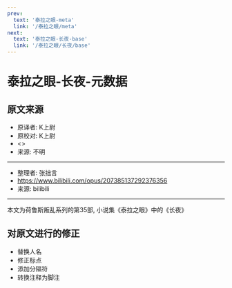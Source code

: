 ```yaml
---
prev:
  text: '泰拉之眼-meta'
  link: '/泰拉之眼/meta'
next:
  text: '泰拉之眼-长夜-base'
  link: '/泰拉之眼/长夜/base'
---
```


# 泰拉之眼-长夜-元数据

## 原文来源

+ 原译者: K上尉
+ 原校对: K上尉
+ <>
+ 来源: 不明

--------

+ 整理者: 张拙言
+ <https://www.bilibili.com/opus/207385137292376356>
+ 来源: bilibili

--------

本文为荷鲁斯叛乱系列的第35部, 小说集《泰拉之眼》中的《长夜》

## 对原文进行的修正

+ 替换人名
+ 修正标点
+ 添加分隔符
+ 转换注释为脚注

